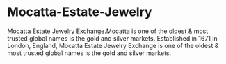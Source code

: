 # Mocatta-Estate-Jewelry
Mocatta Estate Jewelry Exchange.Mocatta is one of the oldest &amp; most trusted global names is the gold and silver markets. Established in 1671 in London, England, Mocatta Estate Jewelry Exchange is one of the oldest &amp; most trusted global names is the gold and silver markets.
